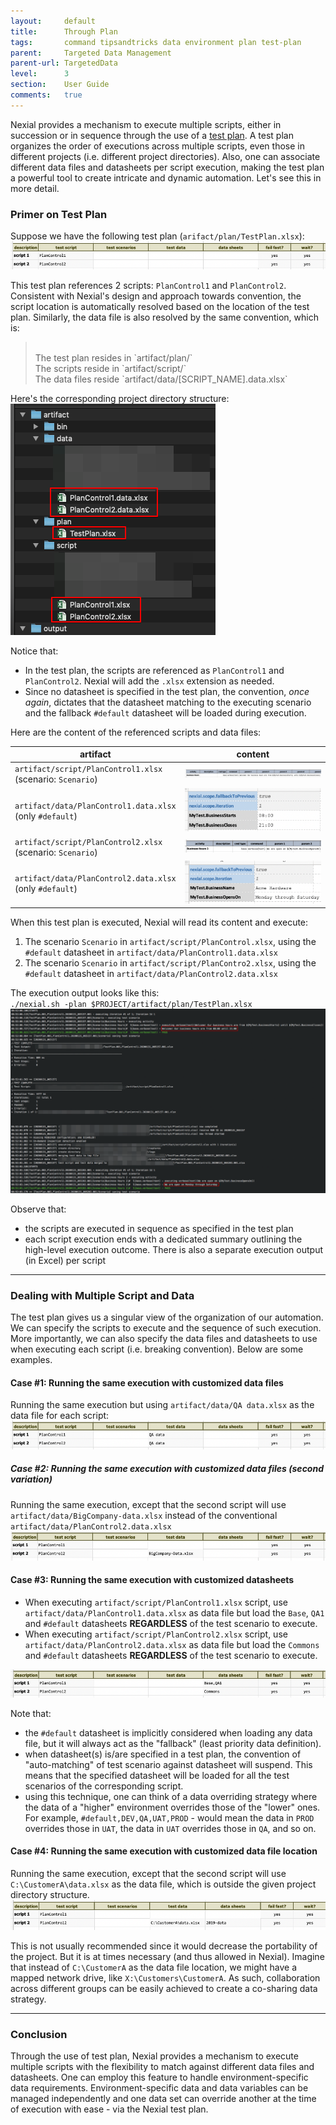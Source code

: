 ```yaml
---
layout:     default
title:      Through Plan
tags:       command tipsandtricks data environment plan test-plan
parent:     Targeted Data Management
parent-url: TargetedData
level:      3
section:    User Guide
comments:   true
---
```



Nexial provides a mechanism to execute multiple scripts, either in succession or in sequence through the use of a
[test plan](../userguide/UnderstandingExcelTemplates#anatomy-of-a-nexial-test-plan). A test plan organizes the order 
of executions across multiple scripts, even those in different projects (i.e. different project directories). Also, one 
can associate different data files and datasheets per script execution, making the test plan a powerful tool to create 
intricate and dynamic automation. Let's see this in more detail.


### Primer on Test Plan
Suppose we have the following test plan (`arifact/plan/TestPlan.xlsx`):<br/>
![](image/TargetedData_Plan1.png)<br/>

This test plan references 2 scripts: `PlanControl1` and `PlanControl2`. Consistent with Nexial's design and approach 
towards convention, the script location is automatically resolved based on the location of the test plan. Similarly, the 
data file is also resolved by the same convention, which is:

> <br/>
> The test plan resides in `artifact/plan/`<br/>
> The scripts reside in `artifact/script/`<br/>
> The data files reside `artifact/data/[SCRIPT_NAME].data.xlsx`

Here's the corresponding project directory structure:<br/>
![](image/TargetedData_Plan6.png)

Notice that:
- In the test plan, the scripts are referenced as `PlanControl1` and `PlanControl2`. Nexial will add the `.xlsx` 
  extension as needed.
- Since no datasheet is specified in the test plan, the convention, _once again_, dictates that the datasheet matching
  to the executing scenario and the fallback `#default` datasheet will be loaded during execution.

Here are the content of the referenced scripts and data files:

| artifact                                                       | content                           |
|----------------------------------------------------------------|-----------------------------------|
| `artifact/script/PlanControl1.xlsx`<br/>(scenario: `Scenario`) | ![](image/TargetedData_Plan2.png) |
| `artifact/data/PlanControl1.data.xlsx`<br/>(only `#default`)   | ![](image/TargetedData_Plan5.png) |
| `artifact/script/PlanControl2.xlsx`<br/>(scenario: `Scenario`) | ![](image/TargetedData_Plan3.png) |
| `artifact/data/PlanControl2.data.xlsx`<br/>(only `#default`)   | ![](image/TargetedData_Plan4.png) |

When this test plan is executed, Nexial will read its content and execute:
1. The scenario `Scenario` in `artifact/script/PlanControl.xlsx`, using the `#default` datasheet in 
   `artifact/data/PlanControl1.data.xlsx`
2. The scenario `Scenario` in `artifact/script/PlanContro2.xlsx`, using the `#default` datasheet in 
   `artifact/data/PlanControl2.data.xlsx`

The execution output looks like this:<br/>
`./nexial.sh -plan $PROJECT/artifact/plan/TestPlan.xlsx`<br/>
![](image/TargetedData_Plan7.png)

Observe that:
- the scripts are executed in sequence as specified in the test plan
- each script execution ends with a dedicated summary outlining the high-level execution outcome. There is also a 
  separate execution output (in Excel) per script

-----

### Dealing with Multiple Script and Data
The test plan gives us a singular view of the organization of our automation. We can specify the scripts to execute 
and the sequence of such execution. More importantly, we can also specify the data files and datasheets to use when 
executing each script (i.e. breaking convention). Below are some examples.

#### Case #1: Running the same execution with customized data files
Running the same execution but using `artifact/data/QA data.xlsx` as the data file for each script:<br/>
![](image/TargetedData_Plan8.png)

##### Case #2: Running the same execution with customized data files (second variation)
Running the same execution, except that the second script will use `artifact/data/BigCompany-data.xlsx` instead of
the conventional `artifact/data/PlanControl2.data.xlsx`<br/>
![](image/TargetedData_Plan9.png)

#### Case #3: Running the same execution with customized datasheets
- When executing `artifact/script/PlanControl1.xlsx` script, use `artifact/data/PlanControl1.data.xlsx` as data file 
  but load the `Base`, `QA1` and `#default` datasheets **REGARDLESS** of the test scenario to execute.
- When executing `artifact/script/PlanControl2.xlsx` script, use `artifact/data/PlanControl2.data.xlsx` as data file 
  but load the `Commons` and `#default` datasheets **REGARDLESS** of the test scenario to execute.

![](image/TargetedData_Plan10.png)

Note that:
- the `#default` datasheet is implicitly considered when loading any data file, but it will always act as the 
  "fallback" (least priority data definition).
- when datasheet(s) is/are specified in a test plan, the convention of "auto-matching" of test scenario against 
  datasheet will suspend. This means that the specified datasheet will be loaded for all the test scenarios of the 
  corresponding script.
- using this technique, one can think of a data overriding strategy where the data of a "higher" environment overrides
  those of the "lower" ones. For example, `#default,DEV,QA,UAT,PROD` - would mean the data in `PROD` overrides those in
  `UAT`, the data in `UAT` overrides those in `QA`, and so on.

#### Case #4: Running the same execution with customized data file location
Running the same execution, except that the second script will use `C:\CustomerA\data.xlsx` as the data file, which is
outside the given project directory structure.
![](image/TargetedData_Plan11.png)

This is not usually recommended since it would decrease the portability of the project. But it is at times necessary 
(and thus allowed in Nexial). Imagine that instead of `C:\CustomerA` as the data file location, we might have a mapped
network drive, like `X:\Customers\CustomerA`. As such, collaboration across different groups can be easily achieved to 
create a co-sharing data strategy.

-----

### Conclusion
Through the use of test plan, Nexial provides a mechanism to execute multiple scripts with the flexibility to match 
against different data files and datasheets. One can employ this feature to handle environment-specific data 
requirements. Environment-specific data and data variables can be managed independently and one data set can override 
another at the time of execution with ease - via the Nexial test plan.

